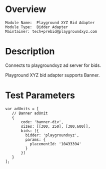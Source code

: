 # Overview

```
Module Name:  Playground XYZ Bid Adapter
Module Type:  Bidder Adapter
Maintainer: tech+prebid@playgroundxyz.com
```

# Description

Connects to playgroundxyz ad server for bids.

Playground XYZ bid adapter supports Banner.

# Test Parameters
```
var adUnits = [
   // Banner adUnit
   {
       code: 'banner-div',
       sizes: [[300, 250], [300,600]],
       bids: [{
         bidder: 'playgroundxyz',
         params: {
           placementId: '10433394'
         }
       }]
   }
];
```
